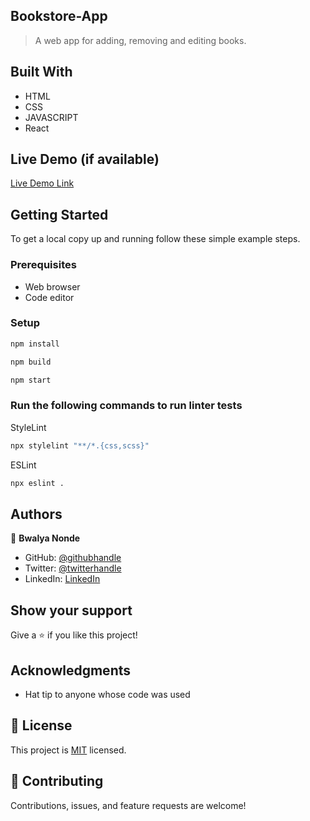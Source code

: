 ## Bookstore-App

> A web app for adding, removing and editing books.

## Built With

- HTML
- CSS
- JAVASCRIPT
- React

## Live Demo (if available)
[Live Demo Link](unavailable)

## Getting Started

To get a local copy up and running follow these simple example steps.

### Prerequisites

- Web browser
- Code editor

### Setup

```bash
npm install
```

```bash
npm build
```

```bash
npm start
```

### Run the following commands to run linter tests

StyleLint
```bash
npx stylelint "**/*.{css,scss}"
```

ESLint
```bash
npx eslint .
```

## Authors

👤 **Bwalya Nonde**

- GitHub: [@githubhandle](https://github.com/BwalyaNonde)
- Twitter: [@twitterhandle](https://twitter.com/nonde_bwalya)
- LinkedIn: [LinkedIn](https://www.linkedin.com/in/bwalya-nonde-5865601a9/)

## Show your support

Give a ⭐️ if you like this project!

## Acknowledgments

- Hat tip to anyone whose code was used

## 📝 License

This project is [MIT](https://github.com/BwalyaNonde/bookstore-app/blob/dev/LICENSE) licensed.

## 🤝 Contributing

Contributions, issues, and feature requests are welcome!
